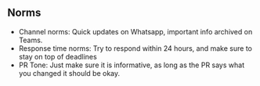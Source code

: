 ## Norms
- Channel norms: Quick updates on Whatsapp, important info archived on Teams.
- Response time norms: Try to respond within 24 hours, and make sure to stay on top of deadlines
- PR Tone: Just make sure it is informative, as long as the PR says what you changed it should be okay.
